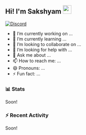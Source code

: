 ## Hi! I'm Sakshyam <img src="https://cdn.discordapp.com/attachments/859772658403901440/888778165814693918/wave.gif" width="27px">

[![Discord](https://discord.c99.nl/widget/theme-1/745581095747059722.png)](https://discord.com/users/745581095747059722)

- 🔭 I’m currently working on ...
- 🌱 I’m currently learning ...
- 👯 I’m looking to collaborate on ...
- 🤔 I’m looking for help with ...
- 💬 Ask me about ...
- 📫 How to reach me: ...
- 😄 Pronouns: ...
- ⚡ Fun fact: ...


### 📊 Stats

<!--START_SECTION:waka-->
Soon!
<!--END_SECTION:waka-->

### :zap: Recent Activity
<!--START_SECTION:activity-->
Soon!
<!--END_SECTION:activity-->
